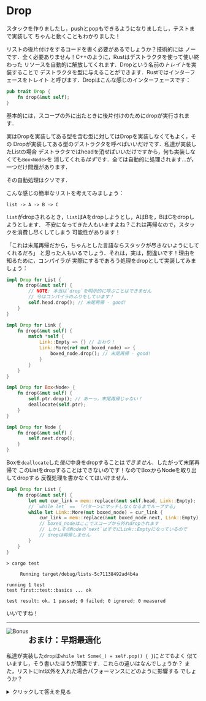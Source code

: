# Drop

スタックを作りましたし，pushとpopもできるようになりましたし，テストまで実装して
ちゃんと動くこともわかりました！

リストの後片付けをするコードを書く必要があるでしょうか？技術的には
ノーです．全く必要ありません！C++のように，Rustはデストラクタを使って使い終わった
リソースを自動的に解放してくれます．Dropという名前の*トレイト*を実装することで
デストラクタを型に与えることができます．Rustではインターフェースをトレイト
と呼びます．Dropはこんな感じのインターフェースです：

```rust ,ignore
pub trait Drop {
    fn drop(&mut self);
}
```

基本的には，スコープの外に出たときに後片付けのためにdropが実行されます．

実はDropを実装してある型を含む型に対してはDropを実装しなくてもよく，その
Dropが実装してある型のデストラクタを呼べばいいだけです．私達が実装したListの場合
デストラクタではheadを消せばいいだけですから，何も実装しなくても`Box<Node>`を
消してくれる*はず*です．全ては自動的に処理されます...が，一つだけ問題があります．

その自動処理はクソです．

こんな感じの簡単なリストを考えてみましょう：


```text
list -> A -> B -> C
```

`list`がdropされるとき，`list`はAをdropしようとし，AはBを，BはCをdropしようとします．
不安になってきた人もいますよね？これは再帰なので，スタックを消費し尽くしてしまう
可能性があります！

「これは末尾再帰だから，ちゃんとした言語ならスタックが尽きないようにしてくれるだろ」
と思った人もいるでしょう．それは，実は，間違いです！理由を知るために，コンパイラが
実際にするであろう処理をdropとして実装してみましょう：


```rust ,ignore
impl Drop for List {
    fn drop(&mut self) {
        // NOTE: 本当は`drop`を明示的に呼ぶことはできません
        // 今はコンパイラのふりをしています！
        self.head.drop(); // 末尾再帰 - good!
    }
}

impl Drop for Link {
    fn drop(&mut self) {
        match *self {
            Link::Empty => {} // おわり！
            Link::More(ref mut boxed_node) => {
                boxed_node.drop(); // 末尾再帰 - good!
            }
        }
    }
}

impl Drop for Box<Node> {
    fn drop(&mut self) {
        self.ptr.drop(); // あーっ，末尾再帰じゃない！
        deallocate(self.ptr);
    }
}

impl Drop for Node {
    fn drop(&mut self) {
        self.next.drop();
    }
}
```

Boxを`deallocate`した*後に*中身をdropすることは*できません*．したがって末尾再帰で
このListをdropすることはできないのです！なのでBoxからNodeを取り出してdropする
反復処理を書かなくてはいけません．


```rust ,ignore
impl Drop for List {
    fn drop(&mut self) {
        let mut cur_link = mem::replace(&mut self.head, Link::Empty);
        // `while let` == 「パターンにマッチしなくなるまでループする」
        while let Link::More(mut boxed_node) = cur_link {
            cur_link = mem::replace(&mut boxed_node.next, Link::Empty);
            // boxed_nodeはここでスコープから外れdropされます
            // しかしそのNodeの`next`はすでにLink::Emptyになっているので
            // dropは再帰しません
        }
    }
}
```

```text
> cargo test

     Running target/debug/lists-5c71138492ad4b4a

running 1 test
test first::test::basics ... ok

test result: ok. 1 passed; 0 failed; 0 ignored; 0 measured

```

いいですね！

----------------------

<span style="float:left">![Bonus](img/profbee.gif)</span>

## おまけ：早期最適化

私達が実装した`drop`は`while let Some(_) = self.pop() { }`に*とても*よく
似ていますし，そう書いたほうが簡潔です．これらの違いはなんでしょうか？
また，リストにint以外を入れた場合パフォーマンスにどのように影響する
でしょうか？

<details>
  <summary>クリックして答えを見る</summary>

`pop`は`Option<i32>`を返しますが，私達の実装ではLink（`Box<Node>`）に対する操作を行います．つまり，私達の実装はNodeのポインタを
動かすだけであるのに対し，popはNodeの値をムーブするのです．もしListを一般化してDrop実装済みめちゃデカ型（VeryBigThingWithADropImpl
　略して　VBTWADI）も入れられるようにしたとき，これは超コストのかかる操作になるおそれがあります．しかし，Boxは内容物のDropをそのまま
呼べるのでこの問題を回避することができます．VBTWADIを入れることこそが*まさしく*配列ではなく連結リストを使うメリットなので，VBTWADIを
使うときパフォーマンスが良くなかったらちょっと残念ですよね．

両方の実装のいいとこ取りをしたいなら，新しく`fn pop_node(&mut self) -> Link`というメソッドを
作り，これを使って`pop`と`drop`を実装するのがいいでしょう．

</details>
